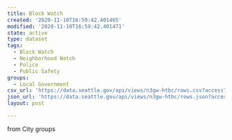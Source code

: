 ```yaml
---
title: Block Watch
created: '2020-11-10T16:59:42.401465'
modified: '2020-11-10T16:59:42.401471'
state: active
type: dataset
tags:
  - Block Watch
  - Neighborhood Watch
  - Police
  - Public Safety
groups:
  - Local Government
csv_url: 'https://data.seattle.gov/api/views/n3gw-htbc/rows.csv?accessType=DOWNLOAD'
json_url: 'https://data.seattle.gov/api/views/n3gw-htbc/rows.json?accessType=DOWNLOAD'
layout: post

---
```

from City groups
